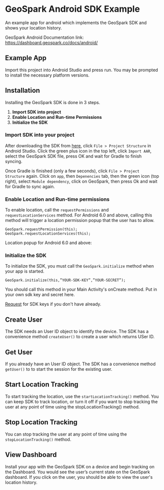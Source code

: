 # GeoSpark Android SDK Example

An example app for android which implements the GeoSpark SDK and shows your location history.

GeoSpark Android Documentation link: https://dashboard.geospark.co/docs/android/

## Example App

Import this project into Android Studio and press run. You may be prompted to install the necessary platform versions.

## Installation

Installing the GeoSpark SDK is done in 3 steps.

1. **Import SDK into project**
2. **Enable Location and Run-time Permissions**
3. **Initialize the SDK** 

### Import SDK into your project

After downloading the SDK from [here](https://s3.amazonaws.com/geospark-framework/Android/GeoSpark.aar), click `File > Project Structure` in Android Studio. Click the green plus icon in the top left, click `Import AAR`, select the GeoSpark SDK file, press OK and wait for Gradle to finish syncing.

Once Gradle is finished (only a few seconds), click `File > Project Structure` again. Click on `app`, then `Depenencies` tab, then the green icon (top right), select `Module dependency`, click on GeoSpark, then press Ok and wait for Gradle to sync again.

### Enable Location and Run-time permissions
To enable location, call the `requestPermissions` and `requestLocationServices` method. For Android 6.0 and above, calling this method will trigger a location permission popup that the user has to allow.

```
GeoSpark.requestPermission(this);
GeoSpark.requestLocationServices(this);
```

Location popup for Android 6.0 and above:

### Initialize the SDK

To initialize the SDK, you must call the `GeoSpark.initialize` method when your app is started.

```
GeoSpark.initialize(this,”YOUR-SDK-KEY”,”YOUR-SECRET”);
```

You should call this method in your Main Activity's onCreate method. Put in your own sdk key and secret here.

[Request](https://geospark.co) for SDK keys if you don't have already.

## Create User

The SDK needs an User ID object to identify the device. The SDK has a convenience method `createUser()` to create a user which returns USer ID. 




## Get User

If you already have an User ID object. The SDK has a convenience method `getUser()` to to start the session for the existing user.




## Start Location Tracking

To start tracking the location, use the `startLocationTracking()` method. You can keep SDK to track location, or turn it off if you want to stop tracking the user at any point of time using the stopLocationTracking()  method.




## Stop Location Tracking

You can stop tracking the user at any point of time using the `stopLocationTracking()` method.






## View Dashboard

Install your app with the GeoSpark SDK on a device and begin tracking on the Dashboard. You would see the user’s current state on the GeoSpark dashboard. If you click on the user, you should be able to view the user's location history.





